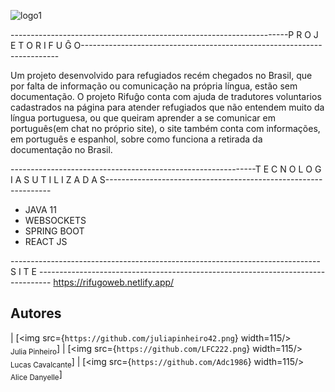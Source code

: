 

![logo1](https://user-images.githubusercontent.com/89882407/160249733-c2c11664-b36b-4601-a150-cd5c75599786.svg)


---------------------------------------------------------------------P R O J E T O  R I F U Ĝ O------------------------------------------------------------------------

Um projeto desenvolvido para refugiados recém chegados no Brasil, que por falta de informação ou comunicação na própria língua, estão sem documentação. O projeto 
Rifuĝo conta com ajuda de tradutores voluntarios cadastrados na página para atender refugiados que não entendem muito da língua portuguesa, ou que queiram aprender a se comunicar em português(em chat no próprio site), o site também conta com informações, em português e espanhol, sobre como funciona a retirada da documentação no Brasil.

-------------------------------------------------------------T E C N O L O G I A S  U T I L I Z A D A S----------------------------------------------------------------

* JAVA 11
* WEBSOCKETS
* SPRING BOOT
* REACT JS

----------------------------------------------------------------------------- S I T E ---------------------------------------------------------------------------------
https://rifugoweb.netlify.app/





## Autores

| [<img src={`https://github.com/juliapinheiro42.png`} width=115/><br><sub> Julia Pinheiro</sub>] | [<img src={`https://github.com/LFC222.png`} width=115/><br><sub> Lucas Cavalcante</sub>] | [<img src={`https://github.com/Adc1986`} width=115/><br><sub>Alice Danyelle</sub>]
